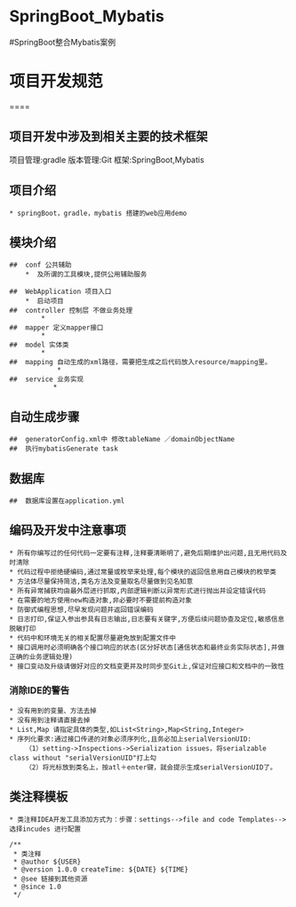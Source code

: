 # SpringBoot_Mybatis
#SpringBoot整合Mybatis案例

# 项目开发规范
====

## 项目开发中涉及到相关主要的技术框架
项目管理:gradle
版本管理:Git
框架:SpringBoot,Mybatis


## 项目介绍
    * springBoot，gradle，mybatis 搭建的web应用demo

## 模块介绍
    ##  conf 公共辅助
        *  及所谓的工具模块,提供公用辅助服务
     
    ##  WebApplication 项目入口
        *  启动项目
    ##  controller 控制层 不做业务处理
            *  
    ##  mapper 定义mapper接口
            *  
    ##  model 实体类
            *  
    ##  mapping 自动生成的xml路径，需要把生成之后代码放入resource/mapping里。
                *    
    ##  service 业务实现
               * 
## 自动生成步骤
    ##  generatorConfig.xml中 修改tableName ／domainObjectName 
    ##  执行mybatisGenerate task
 
## 数据库
    ##  数据库设置在application.yml
    
    
## 编码及开发中注意事项
    * 所有你编写过的任何代码一定要有注释,注释要清晰明了,避免后期维护出问题,且无用代码及时清除
    * 代码过程中拒绝硬编码,通过常量或枚举来处理,每个模块的返回信息用自己模块的枚举类
    * 方法体尽量保持简洁,类名方法及变量取名尽量做到见名知意
    * 所有异常捕获均由最外层进行抓取,内部逻辑判断以异常形式进行抛出并设定错误代码
    * 在需要的地方使用new构造对象,非必要时不要提前构造对象
    * 防御式编程思想,尽早发现问题并返回错误编码
    * 日志打印,保证入参出参具有日志输出,日志要有关键字,方便后续问题协查及定位,敏感信息脱敏打印
    * 代码中和环境无关的相关配置尽量避免放到配置文件中
    * 接口调用时必须明确各个接口响应的状态(区分好状态[通信状态和最终业务实际状态],并做正确的业务逻辑处理)
    * 接口变动及升级请做好对应的文档变更并及时同步至Git上,保证对应接口和文档中的一致性

### 消除IDE的警告
    * 没有用到的变量、方法去掉
    * 没有用到注释请直接去掉
    * List,Map 请指定具体的类型,如List<String>,Map<String,Integer>
    * 序列化要求:通过接口传递的对象必须序列化,且务必加上serialVersionUID:
        （1）setting->Inspections->Serialization issues，将serialzable class without "serialVersionUID"打上勾
        （2）将光标放到类名上，按atl＋enter键，就会提示生成serialVersionUID了。

## 类注释模板
    * 类注释IDEA开发工具添加方式为：步骤：settings-->file and code Templates-->选择incudes 进行配置

```
/**
 * 类注释
 * @author ${USER}
 * @version 1.0.0 createTime: ${DATE} ${TIME}
 * @see 链接到其他资源
 * @since 1.0
 */
 ```
